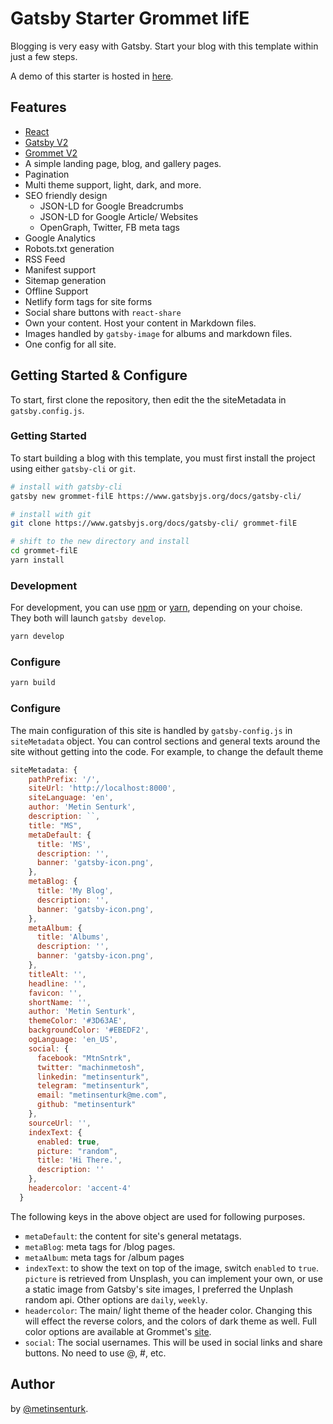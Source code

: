 # Gatsby Starter Grommet lifE

Blogging is very easy with Gatsby. Start your blog with this template within just a few steps.

A demo of this starter is hosted in [here]().
## Features

- [React](https://reactjs.org)
- [Gatsby V2](https://www.gatsbyjs.org)
- [Grommet V2](https://v2.grommet.io/)
- A simple landing page, blog, and gallery pages.
- Pagination
- Multi theme support, light, dark, and more.
- SEO friendly design
    - JSON-LD for Google Breadcrumbs
    - JSON-LD for Google Article/ Websites
    - OpenGraph, Twitter, FB meta tags
- Google Analytics
- Robots.txt generation
- RSS Feed
- Manifest support
- Sitemap generation
- Offline Support
- Netlify form tags for site forms
- Social share buttons with `react-share`
- Own your content. Host your content in Markdown files.
- Images handled by `gatsby-image` for albums and markdown files.
- One config for all site.

## Getting Started & Configure

To start, first clone the repository, then edit the the siteMetadata in `gatsby.config.js`.

### Getting Started

To start building a blog with this template, you must first install the project using either `gatsby-cli` or `git`.

``` sh
# install with gatsby-cli
gatsby new grommet-filE https://www.gatsbyjs.org/docs/gatsby-cli/

# install with git
git clone https://www.gatsbyjs.org/docs/gatsby-cli/ grommet-filE

# shift to the new directory and install
cd grommet-filE
yarn install
```

### Development

For development, you can use [npm](https://www.npmjs.com/) or [yarn](https://yarnpkg.com/en/), depending on your choise. They both will launch `gatsby develop`. 

``` sh
yarn develop 
```

### Configure
``` sh
yarn build
```

### Configure

The main configuration of this site is handled by `gatsby-config.js` in `siteMetadata` object. You can control sections and general texts around the site without getting into the code. For example, to change the default theme

``` js
siteMetadata: {
    pathPrefix: '/',
    siteUrl: 'http://localhost:8000', 
    siteLanguage: 'en',
    author: 'Metin Senturk',
    description: ``,
    title: "MS",
    metaDefault: {
      title: 'MS',
      description: '',
      banner: 'gatsby-icon.png',
    },
    metaBlog: {
      title: 'My Blog',
      description: '',
      banner: 'gatsby-icon.png',
    },
    metaAlbum: {
      title: 'Albums',
      description: '',
      banner: 'gatsby-icon.png',
    },
    titleAlt: '',
    headline: '',
    favicon: '', 
    shortName: '', 
    author: 'Metin Senturk', 
    themeColor: '#3D63AE',
    backgroundColor: '#EBEDF2',
    ogLanguage: 'en_US',
    social: {
      facebook: "MtnSntrk",
      twitter: "machinmetosh",
      linkedin: "metinsenturk",
      telegram: "metinsenturk",
      email: "metinsenturk@me.com",
      github: "metinsenturk"
    },
    sourceUrl: '',
    indexText: {
      enabled: true,
      picture: "random", 
      title: 'Hi There.',
      description: ''
    },
    headercolor: 'accent-4' 
  }
```

The following keys in the above object are used for following purposes.

- `metaDefault`: the content for site's general metatags.
- `metaBlog`: meta tags for /blog pages.
- `metaAlbum`: meta tags for /album pages
- `indexText`: to show the text on top of the image, switch `enabled` to `true`. `picture` is retrieved from Unsplash, you can implement your own, or use a static image from Gatsby's site images, I preferred the Unplash random api. Other options are `daily`, `weekly`.
- `headercolor`: The main/ light theme of the header color. Changing this will effect the reverse colors, and the colors of dark theme as well. Full color options are available at Grommet's [site](https://v2.grommet.io/components#Color).
- `social`: The social usernames. This will be used in social links and share buttons. No need to use @, #, etc.

## Author

by [@metinsenturk]().